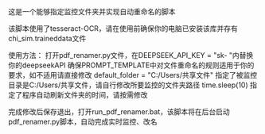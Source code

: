 这是一个能够指定监控文件夹并实现自动重命名的脚本

该脚本使用了tesseract-OCR，请在使用前确保你的电脑已安装该库并存有chi_sim.traineddata文件

使用方法：
打开pdf_renamer.py文件，在DEEPSEEK_API_KEY = "sk-          "内替换你的deepseekAPI
确保PROMPT_TEMPLATE中对文件重命名的规则适用于你的要求，如不适用请直接修改
default_folder = "C:/Users/共享文件"  指定了被监控目录是C:/Users/共享文件，请自行修改所要监控的文件夹路径
time.sleep(10) 指定了程序自动刷新文件夹的时间，请按需修改

完成修改后保存退出，打开run_pdf_renamer.bat，该脚本将在后台启动pdf_renamer.py脚本，自动完成实时监控、改名
